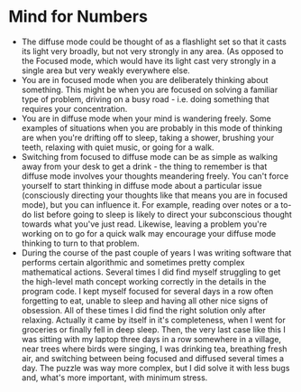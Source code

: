 # Mind for Numbers

* The diffuse mode could be thought of as a flashlight set so that it casts its light very broadly, but not very strongly in any area. \(As opposed to the Focused mode, which would have its light cast very strongly in a single area but very weakly everywhere else.
* You are in focused mode when you are deliberately thinking about something. This might be when you are focused on solving a familiar type of problem, driving on a busy road - i.e. doing something that requires your concentration.
* You are in diffuse mode when your mind is wandering freely. Some examples of situations when you are probably in this mode of thinking are when you're drifting off to sleep, taking a shower, brushing your teeth, relaxing with quiet music, or going for a walk.
* Switching from focused to diffuse mode can be as simple as walking away from your desk to get a drink - the thing to remember is that diffuse mode involves your thoughts meandering freely. You can't force yourself to start thinking in diffuse mode about a particular issue \(consciously directing your thoughts like that means you are in focused mode\), but you can influence it. For example, reading over notes or a to-do list before going to sleep is likely to direct your subconscious thought towards what you've just read. Likewise, leaving a problem you're working on to go for a quick walk may encourage your diffuse mode thinking to turn to that problem.
* During the course of the past couple of years I was writing software that performs certain algorithmic and sometimes pretty complex mathematical actions. Several times I did find myself struggling to get the high-level math concept working correctly in the details in the program code. I kept myself focused for several days in a row often forgetting to eat, unable to sleep and having all other nice signs of obsession. All of these times I did find the right solution only after relaxing. Actually it came by itself in it's completeness, when I went for groceries or finally fell in deep sleep. Then, the very last case like this I was sitting with my laptop three days in a row somewhere in a village, near trees where birds were singing, I was drinking tea, breathing fresh air, and switching between being focused and diffused several times a day. The puzzle was way more complex, but I did solve it with less bugs and, what's more important, with minimum stress.

